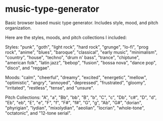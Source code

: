 # music-type-generator
Basic browser based music type generator. Includes style, mood, and pitch organization.

Here are the styles, moods, and pitch collections I included:

Styles:
"punk", "goth", "light rock", "hard rock", "grunge", "lo-fi", "prog rock", "anime", "blues", "baroque", "classical", "early music", "minimalism", "country", "house", "techno", "drum n' bass", "trance", "chiptune", "american folk", "latin jazz", "bebop", "fusion", "bossa nova", "dance pop", "disco", and "reggae".

Moods:
"calm", "cheerful", "dreamy", "excited", "energetic", "mellow", "optimistic", "angry", "annoyed", "depressed", "frustrated", "gloomy", "irritated", "restless", "tense", and "unsure".

Pitch Collections:
"A", "a", "Bb", "bb", "B", "b", "C", "c", "Db", "c#", "D", "d", "Eb", "eb", "E", "e", "F", "f", "F#", "f#", "G", "g", "Ab", "G#", "dorian", "phyrigian", "lydian", "mixolydian", "aeolian", "locrian", "whole-tone", "octatonic", and "12-tone serial".
